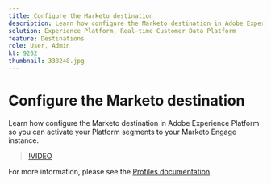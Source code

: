 ```yaml
---
title: Configure the Marketo destination
description: Learn how configure the Marketo destination in Adobe Experience Platform so you can activate your Platform segments to your Marketo Engage instance.
solution: Experience Platform, Real-time Customer Data Platform
feature: Destinations
role: User, Admin
kt: 9262
thumbnail: 338248.jpg
---
```

# Configure the Marketo destination

Learn how configure the Marketo destination in Adobe Experience Platform so you can activate your Platform segments to your Marketo Engage instance.

>[!VIDEO](https://video.tv.adobe.com/v/338248?quality=12&learn=on)



For more information, please see the [Profiles documentation](https://experienceleague.adobe.com/docs/experience-platform/rtcdp/profile/profile-browse.html).
